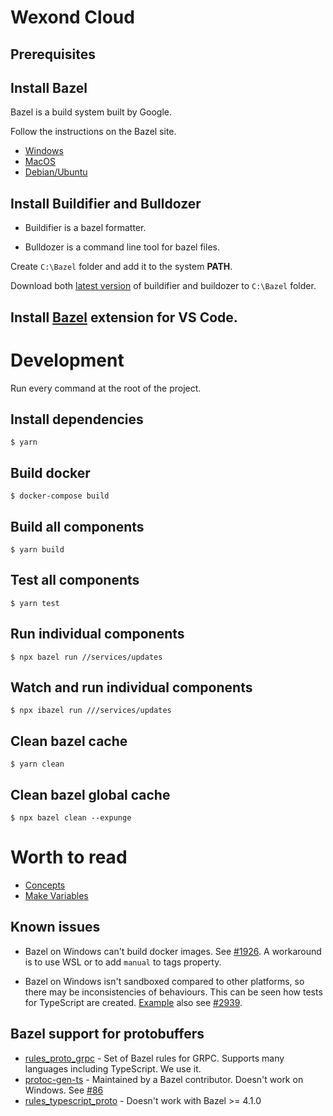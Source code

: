 # Wexond Cloud

## Prerequisites

## Install Bazel

Bazel is a build system built by Google.

Follow the instructions on the Bazel site.

- [Windows](https://docs.bazel.build/versions/main/install-windows.html)
- [MacOS](https://docs.bazel.build/versions/main/install-os-x.html)
- [Debian/Ubuntu](https://docs.bazel.build/versions/main/install-ubuntu.html)

## Install Buildifier and Bulldozer

- Buildifier is a bazel formatter.

- Bulldozer is a command line tool for bazel files.

Create `C:\Bazel` folder and add it to the system **PATH**.

Download both [latest version](https://github.com/bazelbuild/buildtools/releases) of buildifier and buildozer to `C:\Bazel` folder.

## Install [Bazel](https://marketplace.visualstudio.com/items?itemName=BazelBuild.vscode-bazel) extension for VS Code.

# Development

Run every command at the root of the project.

## Install dependencies

```
$ yarn
```

## Build docker

```
$ docker-compose build
```

## Build all components

```
$ yarn build
```

## Test all components

```
$ yarn test
```

## Run individual components

```
$ npx bazel run //services/updates
```

## Watch and run individual components

```
$ npx ibazel run ///services/updates
```

## Clean bazel cache

```
$ yarn clean
```

## Clean bazel global cache

```
$ npx bazel clean --expunge
```

# Worth to read

- [Concepts](https://docs.bazel.build/versions/main/build-ref.html)
- [Make Variables](https://docs.bazel.build/versions/main/be/make-variables.html)

## Known issues

- Bazel on Windows can't build docker images. See [#1926](https://github.com/bazelbuild/rules_docker/issues/1926). A workaround is to use WSL or to add `manual` to tags property.

- Bazel on Windows isn't sandboxed compared to other platforms, so there may be inconsistencies of behaviours. This can be seen how tests for TypeScript are created. [Example](rules/typescript/index.bzl#L42) also see [#2939](https://github.com/bazelbuild/rules_nodejs/issues/2939).

## Bazel support for protobuffers

- [rules_proto_grpc](https://github.com/rules-proto-grpc/rules_proto_grpc) - Set of Bazel rules for GRPC. Supports many languages including TypeScript. We use it.
- [protoc-gen-ts](https://github.com/thesayyn/protoc-gen-ts) - Maintained by a Bazel contributor. Doesn't work on Windows. See [#86](https://github.com/thesayyn/protoc-gen-ts/issues/86)
- [rules_typescript_proto](https://github.com/Dig-Doug/rules_typescript_proto) - Doesn't work with Bazel >= 4.1.0
